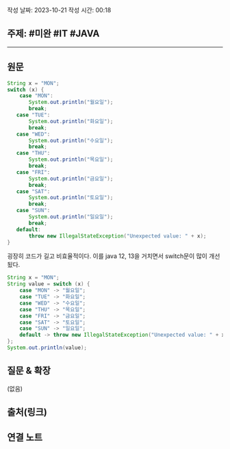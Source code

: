 

작성 날짜: 2023-10-21
작성 시간: 00:18

## 주제: #미완 #IT #JAVA

----
## 원문
```java
String x = "MON";  
switch (x) {  
    case "MON":  
       System.out.println("월요일");  
       break;    
   case "TUE":  
       System.out.println("화요일");  
       break;    
   case "WED":  
       System.out.println("수요일");  
       break;    
   case "THU":  
       System.out.println("목요일");  
       break;    
   case "FRI":  
       System.out.println("금요일");  
       break;    
   case "SAT":  
       System.out.println("토요일");  
       break;    
   case "SUN":  
       System.out.println("일요일");  
       break;    
   default:  
       throw new IllegalStateException("Unexpected value: " + x);  
}
```

굉장히 코드가 길고 비효율적이다. 이를 java 12, 13을 거치면서 switch문이 많이 개선됬다.

```java
String x = "MON";  
String value = switch (x) {  
    case "MON" -> "월요일";  
    case "TUE" -> "화요일";  
    case "WED" -> "수요일";  
    case "THU" -> "목요일";  
    case "FRI" -> "금요일";  
    case "SAT" -> "토요일";  
    case "SUN" -> "일요일";  
    default -> throw new IllegalStateException("Unexpected value: " + x);  
};  
System.out.println(value);
```

## 질문 & 확장

(없음)

## 출처(링크)


## 연결 노트










